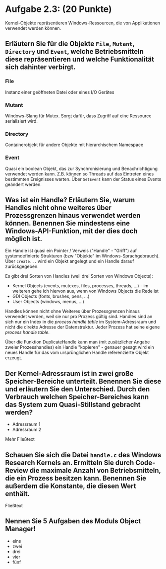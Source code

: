 # Aufgabe 2.3: (20 Punkte)
Kernel-Objekte repräsentieren Windows-Ressourcen, die von Applikationen verwendet werden können.

## Erläutern Sie für die Objekte `File`, `Mutant`, `Directory` und `Event`, welche Betriebsmitteln diese repräsentieren und welche Funktionalität sich dahinter verbirgt.

### File
Instanz einer geöffneten Datei oder eines I/O Gerätes

### Mutant
Windows-Slang für Mutex. Sorgt dafür, dass Zugriff auf eine Ressource serialisiert wird.

### Directory
Containerobjekt für andere Objekte mit hierarchischem Namespace

### Event
Quasi ein boolean Objekt, das zur Synchronisierung und Benachrichtigung verwendet werden kann. Z.B. können so Threads auf das Eintreten eines bestimmten Ereignisses warten. Über `SetEvent` kann der Status eines Events geändert werden.

## Was ist ein Handle? Erläutern Sie, warum Handles nicht ohne weiteres über Prozessgrenzen hinaus verwendet werden können. Benennen Sie mindestens eine Windows-API-Funktion, mit der dies doch möglich ist.

Ein Handle ist quasi ein Pointer / Verweis ("Handle" - "Griff") auf systemdefinierte Strukturen (bzw "Objekte" im Windows-Sprachgebrauch). Über `create...` wird ein Objekt angelegt und ein Handle darauf zurückgegeben.

Es gibt drei Sorten von Handles (weil drei Sorten von Windows Objects):
* Kernel Objects (events, mutexes, files, processes, threads, ...) - im weiteren gehe ich hiervon aus, wenn von Windows Objects die Rede ist
* GDI Objects (fonts, brushes, pens, ...)
* User Objects (windows, menus, ...)

Handles können nicht ohne Weiteres über Prozessgrenzen hinaus verwendet werden, weil sie nur pro Prozess gültig sind. Handles sind an sich nur ein Index in die *process handle table* im System-Adressraum und nicht die direkte Adresse der Datenstruktur. Jeder Prozess hat seine eigene *process handle table*.

Über die Funktion DuplicateHandle kann man (mit zusätzlicher Angabe zweier Prozesshandles) ein Handle "kopieren" - genauer gesagt wird ein neues Handle für das vom ursprünglichen Handle referenzierte Objekt erzeugt.

## Der Kernel-Adressraum ist in zwei große Speicher-Bereiche unterteilt. Benennen Sie diese und erläutern Sie den Unterschied. Durch den Verbrauch welchen Speicher-Bereiches kann das System zum Quasi-Stillstand gebracht werden?

* Adressraum 1
* Adressraum 2

Mehr Fließtext

## Schauen Sie sich die Datei `handle.c` des Windows Research Kernels an. Ermitteln Sie durch Code-Review die maximale Anzahl von Betriebsmitteln, die ein Prozess besitzen kann. Benennen Sie außerdem die Konstante, die diesen Wert enthält.

Fließtext

## Nennen Sie 5 Aufgaben des Moduls Object Manager!

* eins
* zwei
* drei
* vier
* fünf